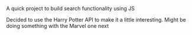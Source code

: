 A quick project to build search functionality using JS

Decided to use the Harry Potter API to make it a little interesting. Might be doing something with the Marvel one next
